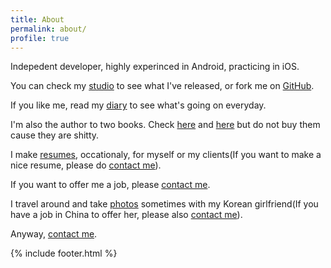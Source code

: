 ```yaml
---
title: About
permalink: about/
profile: true
---
```


Indepedent developer, highly experinced in Android, practicing in iOS. 

You can check my [studio] to see what I've released, or fork me on [GitHub]. 

If you like me, read my [diary] to see what's going on everyday. 

I'm also the author to two books. Check [here](http://item.jd.com/11037613.html) and [here](http://item.jd.com/11544524.html) but do not buy them cause they are shitty. 

I make [resumes], occationaly, for myself or my clients(If you want to make a nice resume, please do [contact me]). 

If you want to offer me a job, please [contact me].

I travel around and take [photos] sometimes with my Korean girlfriend(If you have a job in China to offer her, please also [contact me]). 

Anyway, [contact me].

[contact me]: mailto:shinado023@gmail.com
[studio]: http://mocaa.applinzi.com
[GitHub]: http://github.com/shinado
[diary]: http://1.yilaunch.sinaapp.com/diary/diary.php
[resumes]: http://danresume.lofter.com
[photos]: http://danvel.lofter.com

{% include footer.html %}
